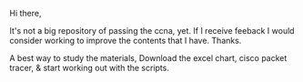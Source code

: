 Hi there,

It's not a big repository of passing the ccna, yet. If I receive feeback I would consider working to improve the contents that I have. Thanks.

 A best way to study the materials, Download the excel chart, cisco packet tracer, & start working out with the scripts. 

